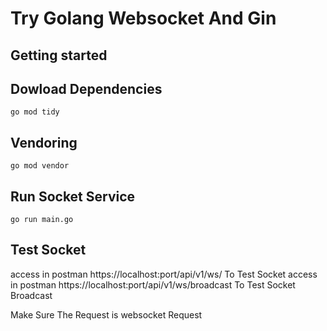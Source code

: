 # Try Golang Websocket And Gin


## Getting started


## Dowload Dependencies
```
go mod tidy
```

## Vendoring
```
go mod vendor
```

## Run Socket Service
```
go run main.go
```

## Test Socket

access in postman https://localhost:port/api/v1/ws/ To Test Socket
access in postman https://localhost:port/api/v1/ws/broadcast To Test Socket Broadcast

Make Sure The Request is websocket Request
